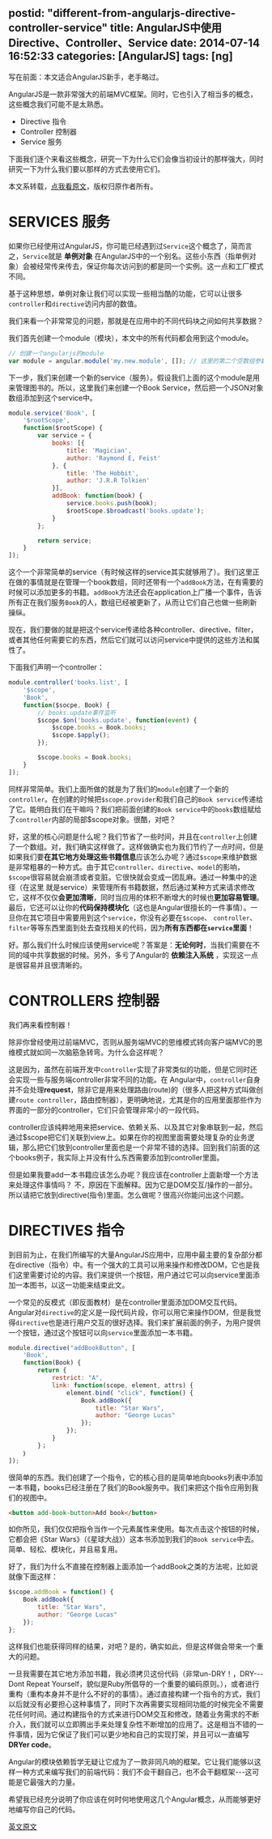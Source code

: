 postid: "different-from-angularjs-directive-controller-service"
title: AngularJS中使用Directive、Controller、Service
date: 2014-07-14 16:52:33
categories: [AngularJS]
tags: [ng]
---

写在前面：本文适合AngularJS新手，老手略过。

 AngularJS是一款非常强大的前端MVC框架。同时，它也引入了相当多的概念，这些概念我们可能不是太熟悉。

 * Directive 指令
 * Controller 控制器
 * Service 服务

下面我们逐个来看这些概念，研究一下为什么它们会像当初设计的那样强大，同时研究一下为什么我们要以那样的方式去使用它们。

本文系转载，[点我看原文](http://damoqiongqiu.iteye.com/blog/1971204)，版权归原作者所有。


# SERVICES 服务

如果你已经使用过AngularJS，你可能已经遇到过`Service`这个概念了，简而言之，`Service`就是 **单例对象** 在AngularJS中的一个别名。这些小东西（指单例对象）会被经常传来传去，保证你每次访问到的都是同一个实例。这一点和工厂模式不同。

基于这种思想，单例对象让我们可以实现一些相当酷的功能，它可以让很多`controller`和`directive`访问内部的数值。

我们来看一个非常常见的问题，那就是在应用中的不同代码块之间如何共享数据？

我们首先创建一个module（模块），本文中的所有代码都会用到这个module。

```javascript
// 创建一个angularjs的module
var module = angular.module('my.new.module', []); // 这里的第二个空数组参数一定要有
```

下一步，我们来创建一个新的service（服务）。假设我们上面的这个module是用来管理图书的。所以，这里我们来创建一个Book Service，然后把一个JSON对象数组添加到这个service中。

```javascript
module.service('Book', [
    '$rootScope',
    function($rootScope) {
        var service = {
            books: [{
                title: 'Magician',
                author: 'Raymond E, Feist'
            }, {
                title: 'The Hobbit',
                author: 'J.R.R Tolkien'
            }],
            addBook: function(book) {
                service.books.push(book);
                $rootScope.$broadcast('books.update');
            }
        };

        return service;
    }
]);
```

这个一个非常简单的service（有时候这样的service其实就够用了）。我们这里正在做的事情就是在管理一个book数组，同时还带有一个`addBook`方法，在有需要的时候可以添加更多的书籍。`addBook`方法还会在application上广播一个事件，告诉所有正在我们服务`Book`的人，数组已经被更新了，从而让它们自己也做一些刷新操纵。

现在，我们要做的就是把这个service传递给各种controller、directive、filter，或者其他任何需要它的东西，然后它们就可以访问service中提供的这些方法和属性了。

下面我们声明一个controller：

```javascript
module.controller('books.list', [
    '$scope',
    'Book',
    function($socpe, Book) {
        // books.update事件监听
        $scope.$on('books.update', function(event) {
            $scope.books = Book.books;
            $scope.$apply();
        });

        $scope.books = Book.books;
    }
]);
```

同样非常简单。我们上面所做的就是为了我们的`module`创建了一个新的`controller`。在创建的时候把`$scope.provider`和我们自己的`Book service`传递给了它。能明白我们在干嘛吗？我们把前面创建的`Book service`中的`books`数组赋给了`controller`内部的局部$scope对象。很酷，对吧？

 好，这里的核心问题是什么呢？我们节省了一些时间，并且在`controller`上创建了一个数组。对，我们确实这样做了。这样做确实也为我们节约了一点时间，但是如果我们要**在其它地方处理这些书籍信息**应该怎么办呢？通过`$scope`来维护数据是非常粗暴的一种方式。由于其它`controller`、`directive`、`model`的影响，`$scope`很容易就会崩溃或者变脏。它很快就会变成一团乱麻。通过一种集中的途径（在这里 就是service）来管理所有书籍数据，然后通过某种方式来请求修改它，这样不仅仅**会更加清晰**，同时当应用的体积不断增大的时候也**更加容易管理**。最后，它还可以让你的**代码保持模块化**（这也是Angular很擅长的一件事情）。一旦你在其它项目中需要用到这个`service`，你没有必要在`$scope`、 `controller`、`filter`等等东西里面到处去查找相关的代码，因为**所有东西都在`service`里面**！

好。那么我们什么时候应该使用service呢？答案是：**无论何时**，当我们需要在不同的域中共享数据的时候。另外，多亏了Angular的 **依赖注入系统** ，实现这一点是很容易并且很清晰的。


# CONTROLLERS 控制器

我们再来看控制器！

除非你曾经使用过前端MVC，否则从服务端MVC的思维模式转向客户端MVC的思维模式就如同一次脑筋急转弯。为什么会这样呢？

这是因为，虽然在前端开发中`controller`实现了非常类似的功能，但是它同时还会实现一些与服务端controller非常不同的功能。在 Angular中，`controller`自身并不会处理**request**，除非它是用来处理路由(route)的（很多人把这种方式叫做创建`route controller`，路由控制器），更明确地说，尤其是你的应用里面那些作为界面的一部分的controller，它们只会管理非常小的一段代码。

controller应该纯粹地用来把service、依赖关系、以及其它对象串联到一起，然后通过$scope把它们关联到view上。如果在你的视图里面需要处理复杂的业务逻辑，那么把它们放到controller里面也是一个非常不错的选择。回到我们前面的这个books例子，我实际上并没有什么东西需要添加到controller里面。

但是如果我要add一本书籍应该怎么办呢？我应该在controller上面新增一个方法来处理这件事情吗？ 不，原因在下面解释。因为它是DOM交互/操作的一部分。所以请把它放到directive(指令)里面。怎么做呢？很高兴你能问出这个问题。


# DIRECTIVES 指令

到目前为止，在我们所编写的大量AngularJS应用中，应用中最主要的复杂部分都在directive（指令）中。有一个强大的工具可以用来操作和修改DOM，它也是我们这里需要讨论的内容。我们来提供一个按钮，用户通过它可以向service里面添加一本图书，以这一功能来结束此文。

一个常见的反模式（即反面教材）是在controller里面添加DOM交互代码。Angular对`directive`的定义是一段代码片段，你可以用它来操作DOM，但是我觉得`directive`也是进行用户交互的很好选择。我们来扩展前面的例子，为用户提供一个按钮，通过这个按钮可以向`service`里面添加一本书籍。

```javascript
module.directive("addBookButton", [
    'Book',
    function(Book) {
        return {
            restrict: "A",
            link: function(scope, element, attrs) {
                element.bind( "click", function() {
                    Book.addBook({
                        title: "Star Wars",
                        author: "George Lucas"
                    });
                });
            }
        }；
    ｝
]);
```

很简单的东西。我们创建了一个指令，它的核心目的是简单地向books列表中添加一本书籍，books已经注册在了我们的Book服务中。我们来把这个指令应用到我们的视图中。

```html
<button add-book-button>Add book</button>
```

如你所见，我们仅仅把指令当作一个元素属性来使用。每次点击这个按钮的时候，它都会把《Star Wars》（《星球大战》）这本书添加到我们的`Book service`中去。简单、轻松、模块化，并且易复用。

好了，我们为什么不直接在控制器上面添加一个addBook之类的方法呢，比如说就像下面这样：

```javascript
$scope.addBook = function() {
    Book.addBook({
        title: "Star Wars",
        author: "George Lucas"
    });
};
```

这样我们也能获得同样的结果，对吧？是的，确实如此，但是这样做会带来一个重大的问题。

一旦我需要在其它地方添加书籍，我必须拷贝这份代码（非常un-DRY！，DRY---Dont Repeat Yourself，貌似是Ruby所倡导的一个重要的编码原则。），或者进行重构（重构本身并不是什么不好的的事情）。通过直接构建一个指令的方式，我们以后就没有必要担心这种事情了，同时下次再需要实现相同功能的时候完全不需要花任何时间。通过构建指令的方式来进行DOM交互和修改，随着业务需求的不断介入，我们就可以立即腾出手来处理复杂性不断增加的应用了。这是相当不错的一件事情，因为它保证了我们可以更少地和自己的实现打架，并且可以一直编写**DRYer code**。

Angular的模块依赖哲学无疑让它成为了一款非同凡响的框架。它让我们能够以这样一种方式来编写我们的前端代码：我们不会干翻自己，也不会干翻框架---这可能是它最强大的力量。

希望我已经充分说明了你应该在何时何地使用这几个Angular概念，从而能够更好地编写你自己的代码。

[英文原文](http://kirkbushell.me/when-to-use-directives-controllers-or-services-in-angular/)



